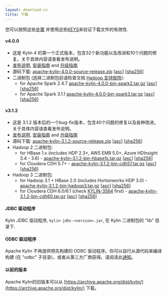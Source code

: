 ```yaml
---
layout: download-cn
title: 下载
---
```


您可以按照这些[步骤](https://www.apache.org/info/verification.html) 并使用这些[KEYS](https://www.apache.org/dist/kylin/KEYS)来验证下载文件的有效性.

#### v4.0.0
- 这是 Kylin 4 的第一个正式版本，包含32个新功能以及改进和10个问题的修复。关于具体内容请查看发布说明。
- [发布说明](/docs40/release_notes.html), [安装指南](https://cwiki.apache.org/confluence/display/KYLIN/Installation+Guide) and [升级指南](/docs40/howto/howto_upgrade.html)
- 源码下载: [apache-kylin-4.0.0-source-release.zip](https://www.apache.org/dyn/closer.cgi/kylin/apache-kylin-4.0.0/apache-kylin-4.0.0-source-release.zip) \[[asc](https://www.apache.org/dist/kylin/apache-kylin-4.0.0/apache-kylin-4.0.0-source-release.zip.asc)\] \[[sha256](https://www.apache.org/dist/kylin/apache-kylin-4.0.0/apache-kylin-4.0.0-source-release.zip.sha256)\]
- 二进制包 (选择二进制包前请检查文档 [Hadoop 支持矩阵](https://cwiki.apache.org/confluence/display/KYLIN/Support+Hadoop+Version+Matrix+of+Kylin+4)):
  - for Apache Spark 2.4.7 [apache-kylin-4.0.0-bin-spark2.tar.gz](https://www.apache.org/dyn/closer.cgi/kylin/apache-kylin-4.0.0/apache-kylin-4.0.0-bin-spark2.tar.gz) \[[asc](https://www.apache.org/dist/kylin/apache-kylin-4.0.0/apache-kylin-4.0.0-bin-spark2.tar.gz.asc)\] \[[sha256](https://www.apache.org/dist/kylin/apache-kylin-4.0.0/apache-kylin-4.0.0-bin-spark2.tar.gz.sha256)\] 
  - for Apache Spark 3.1.1 [apache-kylin-4.0.0-bin-spark3.tar.gz](https://www.apache.org/dyn/closer.cgi/kylin/apache-kylin-4.0.0/apache-kylin-4.0.0-bin-spark3.tar.gz) \[[asc](https://www.apache.org/dist/kylin/apache-kylin-4.0.0/apache-kylin-4.0.0-bin-spark3.tar.gz.asc)\] \[[sha256](https://www.apache.org/dist/kylin/apache-kylin-4.0.0/apache-kylin-4.0.0-bin-spark3.tar.gz.sha256)\]

#### v3.1.2
- 这是 3.1.2 版本后的一个bug-fix版本，包含40个问题的修复以及各种改进。关于具体内容请查看发布说明。
- [发布说明](/docs/release_notes.html), [安装指南](/docs/install/index.html) and [升级指南](/docs/howto/howto_upgrade.html)
- 源码下载: [apache-kylin-3.1.2-source-release.zip](https://www.apache.org/dyn/closer.cgi/kylin/apache-kylin-3.1.2/apache-kylin-3.1.2-source-release.zip) \[[asc](https://www.apache.org/dist/kylin/apache-kylin-3.1.2/apache-kylin-3.1.2-source-release.zip.asc)\] \[[sha256](https://www.apache.org/dist/kylin/apache-kylin-3.1.2/apache-kylin-3.1.2-source-release.zip.sha256)\]
- Hadoop 2 二进制包:
  - for HBase 1.x (includes HDP 2.3+, AWS EMR 5.0+, Azure HDInsight 3.4 - 3.6) - [apache-kylin-3.1.2-bin-hbase1x.tar.gz](https://www.apache.org/dyn/closer.cgi/kylin/apache-kylin-3.1.2/apache-kylin-3.1.2-bin-hbase1x.tar.gz) \[[asc](https://www.apache.org/dist/kylin/apache-kylin-3.1.2/apache-kylin-3.1.2-bin-hbase1x.tar.gz.asc)\] \[[sha256](https://www.apache.org/dist/kylin/apache-kylin-3.1.2/apache-kylin-3.1.2-bin-hbase1x.tar.gz.sha256)\]
  - for Cloudera CDH 5.7+ - [apache-kylin-3.1.2-bin-cdh57.tar.gz](https://www.apache.org/dyn/closer.cgi/kylin/apache-kylin-3.1.2/apache-kylin-3.1.2-bin-cdh57.tar.gz) \[[asc](https://www.apache.org/dist/kylin/apache-kylin-3.1.2/apache-kylin-3.1.2-bin-cdh57.tar.gz.asc)\] \[[sha256](https://www.apache.org/dist/kylin/apache-kylin-3.1.2/apache-kylin-3.1.2-bin-cdh57.tar.gz.sha256)\]
- Hadoop 3 二进制包:
  - for Hadoop 3.1 + HBase 2.0 (includes Hortonworks HDP 3.0) - [apache-kylin-3.1.2-bin-hadoop3.tar.gz](https://www.apache.org/dyn/closer.cgi/kylin/apache-kylin-3.1.2/apache-kylin-3.1.2-bin-hadoop3.tar.gz) \[[asc](https://www.apache.org/dist/kylin/apache-kylin-3.1.2/apache-kylin-3.1.2-bin-hadoop3.tar.gz.asc)\] \[[sha256](https://www.apache.org/dist/kylin/apache-kylin-3.1.2/apache-kylin-3.1.2-bin-hadoop3.tar.gz.sha256)\]
  - for Cloudera CDH 6.0/6.1 (check [KYLIN-3564](https://issues.apache.org/jira/browse/KYLIN-3564) first) - [apache-kylin-3.1.2-bin-cdh60.tar.gz](https://www.apache.org/dyn/closer.cgi/kylin/apache-kylin-3.1.2/apache-kylin-3.1.2-bin-cdh60.tar.gz) \[[asc](https://www.apache.org/dist/kylin/apache-kylin-3.1.2/apache-kylin-3.1.2-bin-cdh60.tar.gz.asc)\] \[[sha256](https://www.apache.org/dist/kylin/apache-kylin-3.1.2/apache-kylin-3.1.2-bin-cdh60.tar.gz.sha256)\]

#### JDBC 驱动程序

Kylin JDBC 驱动程序, `kylin-jdbc-<version>.jar`, 在 Kylin 二进制包的 "lib" 目录下.

#### ODBC 驱动程序

Apache Kylin 不再提供预先构建的 ODBC 驱动程序。你可以自行从源代码来编译构建 (在 "odbc" 子目录)，或者从第三方厂商获得。请阅读此[通知](http://apache-kylin.74782.x6.nabble.com/Kylin-ODBC-driver-is-removed-from-download-page-td12928.html)。

#### 以前的版本  
Apache Kylin的旧版本可以从 [https://archive.apache.org/dist/kylin/](https://archive.apache.org/dist/kylin/) 下载。
